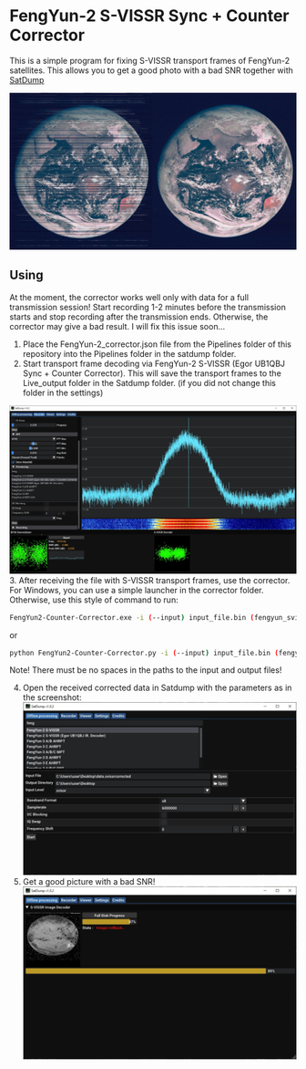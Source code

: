 # FengYun-2 S-VISSR Sync + Counter Corrector
This is a simple program for fixing S-VISSR transport frames of FengYun-2 satellites. This allows you to get a good photo with a bad SNR together with [SatDump](https://github.com/altillimity/SatDump)

![1](https://github.com/Foxiks/fengyun2-svissr-corrector/blob/main/img/L7K7Csk2SLu09Q4bpgr11X1s4ta3TBXVkw467q7uRuVjBA9lPi8C4ZuoOD8vIyd8RwqZAk7zwVAMm-7uYim4ZgET.jpg)

## Using
At the moment, the corrector works well only with data for a full transmission session! Start recording 1-2 minutes before the transmission starts and stop recording after the transmission ends. Otherwise, the corrector may give a bad result. I will fix this issue soon...
1. Place the FengYun-2_corrector.json file from the Pipelines folder of this repository into the Pipelines folder in the satdump folder.
2. Start transport frame decoding via FengYun-2 S-VISSR (Egor UB1QBJ Sync + Counter Corrector). This will save the transport frames to the Live_output folder in the Satdump folder. (if you did not change this folder in the settings)

![2](https://github.com/Foxiks/fengyun2-svissr-corrector/blob/main/img/P3jhZyqw7l-vIi_2wW14ZHgIH3GLphM5gEunAHK4kNoC3D3NAC6xynafrvoRc4mRlTRvFmT_y2roXFOqzOcHEQYu.jpg)
3. After receiving the file with S-VISSR transport frames, use the corrector. For Windows, you can use a simple launcher in the corrector folder. Otherwise, use this style of command to run:
```sh
FengYun2-Counter-Corrector.exe -i (--input) input_file.bin (fengyun_svissr.svissr) -o --output (fengyun_svissr.svissrcorrected)
```
or
```sh
python FengYun2-Counter-Corrector.py -i (--input) input_file.bin (fengyun_svissr.svissr) -o --output (fengyun_svissr.svissrcorrected)
```
Note! There must be no spaces in the paths to the input and output files!

4. Open the received corrected data in Satdump with the parameters as in the screenshot:
![3](https://github.com/Foxiks/fengyun2-svissr-corrector/blob/main/img/DpIzr5mFOv9PsIhnjiyQwjt8lxXKys1vM2exDWWAe93aRFug6--KaSk8Fsim6wUj9jXPT48WCyTLZUtt0PP8Ah8Q.jpg)
5. Get a good picture with a bad SNR!
![4](https://github.com/Foxiks/fengyun2-svissr-corrector/blob/main/img/DqEH9Ok0juNNhw9HQo_AkmHX_snfyveqMLoegxV0aV-RjIq0KsXOzVMyIVgJzYAy0G_Hwb_PE6eAoMDwy3KLOyEh.jpg)
